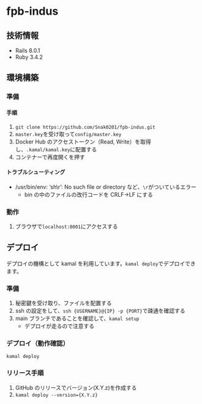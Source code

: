 # fpb-indus

## 技術情報

- Rails 8.0.1
- Ruby 3.4.2

## 環境構築

### 準備

#### 手順

1. `git clone https://github.com/Snak0201/fpb-indus.git`
1. `master.key`を受け取って`config/master.key`
1. Docker Hub のアクセストークン（Read, Write）を取得し、`.kamal/kamal.key`に配置する
1. コンテナーで再度開くを押す

#### トラブルシューティング

- /usr/bin/env: ‘sh\r’: No such file or directory など、`\r`がついているエラー
  - bin の中のファイルの改行コードを CRLF→LF にする

### 動作

1. ブラウザで`localhost:8001`にアクセスする

## デプロイ

デプロイの機構として kamal を利用しています。`kamal deploy`でデプロイできます。

### 準備

1. 秘密鍵を受け取り、ファイルを配置する
1. ssh の設定をして、`ssh {USERNAME}@{IP} -p {PORT}`で疎通を確認する
1. main ブランチであることを確認して、`kamal setup`
   - デプロイが走るので注意する

### デプロイ（動作確認）

`kamal deploy`

### リリース手順

1. GitHub のリリースでバージョン(X.Y.z)を作成する
1. `kamal deploy --version={X.Y.z}`

